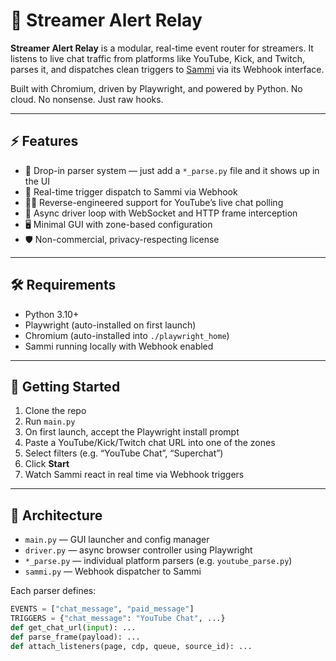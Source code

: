 # 🚨 Streamer Alert Relay

**Streamer Alert Relay** is a modular, real-time event router for streamers. It listens to live chat traffic from platforms like YouTube, Kick, and Twitch, parses it, and dispatches clean triggers to [Sammi](https://sammi.solutions) via its Webhook interface.

Built with Chromium, driven by Playwright, and powered by Python. No cloud. No nonsense. Just raw hooks.

---

## ⚡ Features

- 🧩 Drop-in parser system — just add a `*_parse.py` file and it shows up in the UI  
- 🎯 Real-time trigger dispatch to Sammi via Webhook  
- 🕵️‍♂️ Reverse-engineered support for YouTube’s live chat polling  
- 🧠 Async driver loop with WebSocket and HTTP frame interception  
- 🖥️ Minimal GUI with zone-based configuration  
- 🛡️ Non-commercial, privacy-respecting license  

---

## 🛠 Requirements

- Python 3.10+  
- Playwright (auto-installed on first launch)  
- Chromium (auto-installed into `./playwright_home`)  
- Sammi running locally with Webhook enabled  

---

## 🚀 Getting Started

1. Clone the repo  
2. Run `main.py`  
3. On first launch, accept the Playwright install prompt  
4. Paste a YouTube/Kick/Twitch chat URL into one of the zones  
5. Select filters (e.g. “YouTube Chat”, “Superchat”)  
6. Click **Start**  
7. Watch Sammi react in real time via Webhook triggers  

---

## 🧬 Architecture

- `main.py` — GUI launcher and config manager  
- `driver.py` — async browser controller using Playwright  
- `*_parse.py` — individual platform parsers (e.g. `youtube_parse.py`)  
- `sammi.py` — Webhook dispatcher to Sammi  

Each parser defines:
```python
EVENTS = ["chat_message", "paid_message"]
TRIGGERS = {"chat_message": "YouTube Chat", ...}
def get_chat_url(input): ...
def parse_frame(payload): ...
def attach_listeners(page, cdp, queue, source_id): ...

